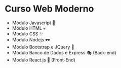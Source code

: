 # Curso Web Moderno

-   Módulo Javascript 🦾
-   Módulo HTML 💀
-   Módulo CSS ✨
-   Módulo Nodejs 🕶
-   Módulo Bootstrap e JQuery 🎈
-   Módulo Banco de Dados e Express 🎭 (Back-end)
-   Módulo React.js 🎨 (Front-End)
